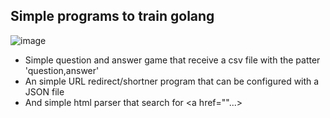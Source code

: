 ## Simple programs to train golang 

![image](https://raw.githubusercontent.com/egonelbre/gophers/master/vector/adventure/hiking.svg)

- Simple question and answer game that receive a csv file with the patter 'question,answer'
- An simple URL redirect/shortner program that can be configured with a JSON file
- And simple html parser that search for <a href=""...>
